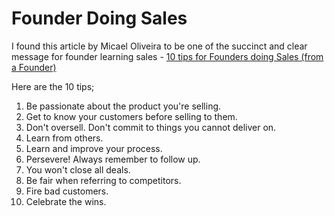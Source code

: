# Founder Doing Sales

I found this article by Micael Oliveira to be one of the succinct and clear message for founder learning sales - [10 tips for Founders doing Sales (from a Founder)](https://micael.substack.com/p/10-tips-for-founders-doing-sales)

Here are the 10 tips;

1. Be passionate about the product you're selling.
2. Get to know your customers before selling to them.
3. Don't oversell. Don't commit to things you cannot deliver on.
4. Learn from others.
5. Learn and improve your process.
6. Persevere! Always remember to follow up.
7. You won't close all deals.
8. Be fair when referring to competitors.
9. Fire bad customers.
10. Celebrate the wins.
